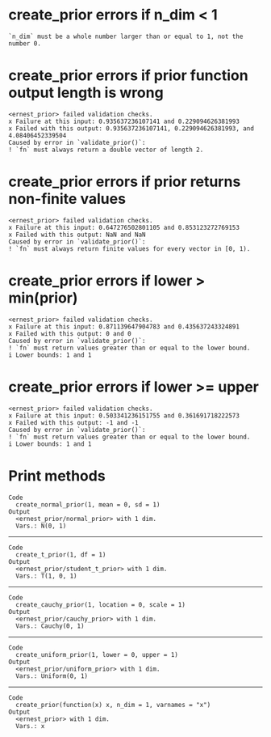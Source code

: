 # create_prior errors if n_dim < 1

    `n_dim` must be a whole number larger than or equal to 1, not the number 0.

# create_prior errors if prior function output length is wrong

    <ernest_prior> failed validation checks.
    x Failure at this input: 0.935637236107141 and 0.229094626381993
    x Failed with this output: 0.935637236107141, 0.229094626381993, and 4.08406452339504
    Caused by error in `validate_prior()`:
    ! `fn` must always return a double vector of length 2.

# create_prior errors if prior returns non-finite values

    <ernest_prior> failed validation checks.
    x Failure at this input: 0.647276502801105 and 0.853123272769153
    x Failed with this output: NaN and NaN
    Caused by error in `validate_prior()`:
    ! `fn` must always return finite values for every vector in [0, 1).

# create_prior errors if lower > min(prior)

    <ernest_prior> failed validation checks.
    x Failure at this input: 0.871139647904783 and 0.435637243324891
    x Failed with this output: 0 and 0
    Caused by error in `validate_prior()`:
    ! `fn` must return values greater than or equal to the lower bound.
    i Lower bounds: 1 and 1

# create_prior errors if lower >= upper

    <ernest_prior> failed validation checks.
    x Failure at this input: 0.503341236151755 and 0.361691718222573
    x Failed with this output: -1 and -1
    Caused by error in `validate_prior()`:
    ! `fn` must return values greater than or equal to the lower bound.
    i Lower bounds: 1 and 1

# Print methods

    Code
      create_normal_prior(1, mean = 0, sd = 1)
    Output
      <ernest_prior/normal_prior> with 1 dim.
      Vars.: N(0, 1)

---

    Code
      create_t_prior(1, df = 1)
    Output
      <ernest_prior/student_t_prior> with 1 dim.
      Vars.: T(1, 0, 1)

---

    Code
      create_cauchy_prior(1, location = 0, scale = 1)
    Output
      <ernest_prior/cauchy_prior> with 1 dim.
      Vars.: Cauchy(0, 1)

---

    Code
      create_uniform_prior(1, lower = 0, upper = 1)
    Output
      <ernest_prior/uniform_prior> with 1 dim.
      Vars.: Uniform(0, 1)

---

    Code
      create_prior(function(x) x, n_dim = 1, varnames = "x")
    Output
      <ernest_prior> with 1 dim.
      Vars.: x

